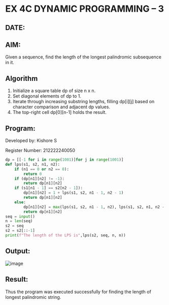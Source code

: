 # EX 4C DYNAMIC PROGRAMMING – 3
## DATE:
## AIM:
Given a sequence, find the length of the longest palindromic subsequence in it.





## Algorithm
1. Initialize a square table dp of size n x n.
2. Set diagonal elements of dp to 1.
3. Iterate through increasing substring lengths, filling dp[i][j] based on character comparison and adjacent dp values.
4. The top-right cell dp[0][n-1] holds the result.  

## Program:

Developed by: Kishore S

Register Number:  212222240050
```python
dp = [[-1 for i in range(1001)]for j in range(1001)]
def lps(s1, s2, n1, n2):
    if (n1 == 0 or n2 == 0):
        return 0
    if (dp[n1][n2] != -1):
        return dp[n1][n2]
    if (s1[n1 - 1] == s2[n2 - 1]):
        dp[n1][n2] = 1 + lps(s1, s2, n1 - 1, n2 - 1)
        return dp[n1][n2]
    else:
        dp[n1][n2] = max(lps(s1, s2, n1 - 1, n2), lps(s1, s2, n1, n2 - 1))
        return dp[n1][n2]
seq = input()
n = len(seq)
s2 = seq
s2 = s2[::-1]
print(f"The length of the LPS is",lps(s2, seq, n, n))

```

## Output:
![image](https://github.com/user-attachments/assets/b99fdcb5-eec6-4a9b-8619-f1df4589401a)



## Result:
Thus the program was executed successfully for finding the length of longest palindromic string.
